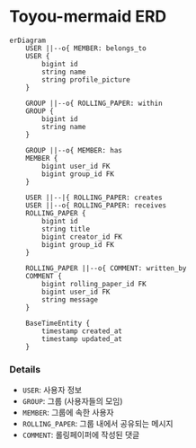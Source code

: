 # Toyou-mermaid ERD

```mermaid
erDiagram
    USER ||--o{ MEMBER: belongs_to
    USER {
        bigint id
        string name
        string profile_picture
    }

    GROUP ||--o{ ROLLING_PAPER: within
    GROUP {
        bigint id
        string name
    }

    GROUP ||--o{ MEMBER: has
    MEMBER {
        bigint user_id FK
        bigint group_id FK
    }

    USER ||--|{ ROLLING_PAPER: creates
    USER ||--o{ ROLLING_PAPER: receives
    ROLLING_PAPER {
        bigint id
        string title
        bigint creator_id FK
        bigint group_id FK
    }

    ROLLING_PAPER ||--o{ COMMENT: written_by
    COMMENT {
        bigint rolling_paper_id FK
        bigint user_id FK
        string message
    }

    BaseTimeEntity {
        timestamp created_at
        timestamp updated_at
    }
```

### Details

- `USER`: 사용자 정보
- `GROUP`: 그룹 (사용자들의 모임)
- `MEMBER`: 그룹에 속한 사용자
- `ROLLING_PAPER`: 그룹 내에서 공유되는 메시지
- `COMMENT`: 롤링페이퍼에 작성된 댓글